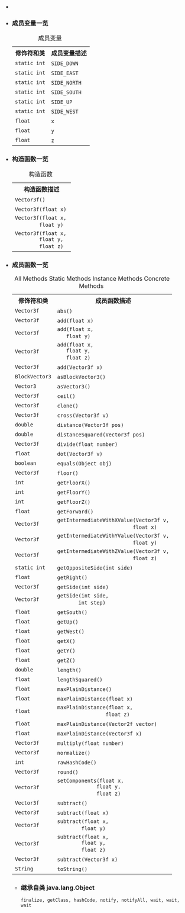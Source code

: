 <div class="summary">
<ul class="blockList">
<li class="blockList">  
<li class="blockList"><a name="field.summary">
<!--   -->
</a>
<h3>成员变量一览</h3>
<table class="memberSummary" border="0" cellpadding="3" cellspacing="0" summary="Field Summary table, listing fields, and an explanation">
<caption><span>成员变量</span><span class="tabEnd"> </span></caption>
<tr>
<th>修饰符和类</th>
<th>成员变量描述</th>
</tr>
<tr class="altColor">
<td class="colFirst"><code>static int</code></td>
<td class="colLast"><code><span class="memberNameLink"><a >SIDE_DOWN</a></span></code> </td>
</tr>
<tr class="rowColor">
<td class="colFirst"><code>static int</code></td>
<td class="colLast"><code><span class="memberNameLink"><a >SIDE_EAST</a></span></code> </td>
</tr>
<tr class="altColor">
<td class="colFirst"><code>static int</code></td>
<td class="colLast"><code><span class="memberNameLink"><a >SIDE_NORTH</a></span></code> </td>
</tr>
<tr class="rowColor">
<td class="colFirst"><code>static int</code></td>
<td class="colLast"><code><span class="memberNameLink"><a >SIDE_SOUTH</a></span></code> </td>
</tr>
<tr class="altColor">
<td class="colFirst"><code>static int</code></td>
<td class="colLast"><code><span class="memberNameLink"><a >SIDE_UP</a></span></code> </td>
</tr>
<tr class="rowColor">
<td class="colFirst"><code>static int</code></td>
<td class="colLast"><code><span class="memberNameLink"><a >SIDE_WEST</a></span></code> </td>
</tr>
<tr class="altColor">
<td class="colFirst"><code>float</code></td>
<td class="colLast"><code><span class="memberNameLink"><a >x</a></span></code> </td>
</tr>
<tr class="rowColor">
<td class="colFirst"><code>float</code></td>
<td class="colLast"><code><span class="memberNameLink"><a >y</a></span></code> </td>
</tr>
<tr class="altColor">
<td class="colFirst"><code>float</code></td>
<td class="colLast"><code><span class="memberNameLink"><a >z</a></span></code> </td>
</tr>
</table>
</li>
</ul>
<!-- ======== CONSTRUCTOR SUMMARY ======== -->
<ul class="blockList">
<li class="blockList"><a name="constructor.summary">
<!--   -->
</a>
<h3>构造函数一览</h3>
<table class="memberSummary" border="0" cellpadding="3" cellspacing="0" summary="Constructor Summary table, listing constructors, and an explanation">
<caption><span>构造函数</span><span class="tabEnd"> </span></caption>
<tr>
<th>构造函数描述</th>
</tr>
<tr class="altColor">
<td class="colOne"><code><span class="memberNameLink"><a >Vector3f</a></span>()</code> </td>
</tr>
<tr class="rowColor">
<td class="colOne"><code><span class="memberNameLink"><a >Vector3f</a></span>(float x)</code> </td>
</tr>
<tr class="altColor">
<td class="colOne"><code><span class="memberNameLink"><a >Vector3f</a></span>(float x,
        float y)</code> </td>
</tr>
<tr class="rowColor">
<td class="colOne"><code><span class="memberNameLink"><a >Vector3f</a></span>(float x,
        float y,
        float z)</code> </td>
</tr>
</table>
</li>
</ul>
<!-- ========== METHOD SUMMARY =========== -->
<ul class="blockList">
<li class="blockList"><a name="method.summary">
<!--   -->
</a>
<h3>成员函数一览</h3>
<table class="memberSummary" border="0" cellpadding="3" cellspacing="0" summary="Method Summary table, listing methods, and an explanation">
<caption><span id="t0" class="activeTableTab"><span>All Methods</span><span class="tabEnd"> </span></span><span id="t1" class="tableTab"><span><a >Static Methods</a></span><span class="tabEnd"> </span></span><span id="t2" class="tableTab"><span><a >Instance Methods</a></span><span class="tabEnd"> </span></span><span id="t4" class="tableTab"><span><a >Concrete Methods</a></span><span class="tabEnd"> </span></span></caption>
<tr>
<th>修饰符和类</th>
<th>成员函数描述</th>
</tr>
<tr id="i0" class="altColor">
<td class="colFirst"><code><a  title="class in cn.nukkit.math">Vector3f</a></code></td>
<td class="colLast"><code><span class="memberNameLink"><a >abs</a></span>()</code> </td>
</tr>
<tr id="i1" class="rowColor">
<td class="colFirst"><code><a  title="class in cn.nukkit.math">Vector3f</a></code></td>
<td class="colLast"><code><span class="memberNameLink"><a >add</a></span>(float x)</code> </td>
</tr>
<tr id="i2" class="altColor">
<td class="colFirst"><code><a  title="class in cn.nukkit.math">Vector3f</a></code></td>
<td class="colLast"><code><span class="memberNameLink"><a >add</a></span>(float x,
   float y)</code> </td>
</tr>
<tr id="i3" class="rowColor">
<td class="colFirst"><code><a  title="class in cn.nukkit.math">Vector3f</a></code></td>
<td class="colLast"><code><span class="memberNameLink"><a >add</a></span>(float x,
   float y,
   float z)</code> </td>
</tr>
<tr id="i4" class="altColor">
<td class="colFirst"><code><a  title="class in cn.nukkit.math">Vector3f</a></code></td>
<td class="colLast"><code><span class="memberNameLink"><a >add</a></span>(<a  title="class in cn.nukkit.math">Vector3f</a> x)</code> </td>
</tr>
<tr id="i5" class="rowColor">
<td class="colFirst"><code><a  title="class in cn.nukkit.math">BlockVector3</a></code></td>
<td class="colLast"><code><span class="memberNameLink"><a >asBlockVector3</a></span>()</code> </td>
</tr>
<tr id="i6" class="altColor">
<td class="colFirst"><code><a  title="class in cn.nukkit.math">Vector3</a></code></td>
<td class="colLast"><code><span class="memberNameLink"><a >asVector3</a></span>()</code> </td>
</tr>
<tr id="i7" class="rowColor">
<td class="colFirst"><code><a  title="class in cn.nukkit.math">Vector3f</a></code></td>
<td class="colLast"><code><span class="memberNameLink"><a >ceil</a></span>()</code> </td>
</tr>
<tr id="i8" class="altColor">
<td class="colFirst"><code><a  title="class in cn.nukkit.math">Vector3f</a></code></td>
<td class="colLast"><code><span class="memberNameLink"><a >clone</a></span>()</code> </td>
</tr>
<tr id="i9" class="rowColor">
<td class="colFirst"><code><a  title="class in cn.nukkit.math">Vector3f</a></code></td>
<td class="colLast"><code><span class="memberNameLink"><a >cross</a></span>(<a  title="class in cn.nukkit.math">Vector3f</a> v)</code> </td>
</tr>
<tr id="i10" class="altColor">
<td class="colFirst"><code>double</code></td>
<td class="colLast"><code><span class="memberNameLink"><a >distance</a></span>(<a  title="class in cn.nukkit.math">Vector3f</a> pos)</code> </td>
</tr>
<tr id="i11" class="rowColor">
<td class="colFirst"><code>double</code></td>
<td class="colLast"><code><span class="memberNameLink"><a >distanceSquared</a></span>(<a  title="class in cn.nukkit.math">Vector3f</a> pos)</code> </td>
</tr>
<tr id="i12" class="altColor">
<td class="colFirst"><code><a  title="class in cn.nukkit.math">Vector3f</a></code></td>
<td class="colLast"><code><span class="memberNameLink"><a >divide</a></span>(float number)</code> </td>
</tr>
<tr id="i13" class="rowColor">
<td class="colFirst"><code>float</code></td>
<td class="colLast"><code><span class="memberNameLink"><a >dot</a></span>(<a  title="class in cn.nukkit.math">Vector3f</a> v)</code> </td>
</tr>
<tr id="i14" class="altColor">
<td class="colFirst"><code>boolean</code></td>
<td class="colLast"><code><span class="memberNameLink"><a >equals</a></span>(<a  title="class or interface in java.lang">Object</a> obj)</code> </td>
</tr>
<tr id="i15" class="rowColor">
<td class="colFirst"><code><a  title="class in cn.nukkit.math">Vector3f</a></code></td>
<td class="colLast"><code><span class="memberNameLink"><a >floor</a></span>()</code> </td>
</tr>
<tr id="i16" class="altColor">
<td class="colFirst"><code>int</code></td>
<td class="colLast"><code><span class="memberNameLink"><a >getFloorX</a></span>()</code> </td>
</tr>
<tr id="i17" class="rowColor">
<td class="colFirst"><code>int</code></td>
<td class="colLast"><code><span class="memberNameLink"><a >getFloorY</a></span>()</code> </td>
</tr>
<tr id="i18" class="altColor">
<td class="colFirst"><code>int</code></td>
<td class="colLast"><code><span class="memberNameLink"><a >getFloorZ</a></span>()</code> </td>
</tr>
<tr id="i19" class="rowColor">
<td class="colFirst"><code>float</code></td>
<td class="colLast"><code><span class="memberNameLink"><a >getForward</a></span>()</code> </td>
</tr>
<tr id="i20" class="altColor">
<td class="colFirst"><code><a  title="class in cn.nukkit.math">Vector3f</a></code></td>
<td class="colLast"><code><span class="memberNameLink"><a >getIntermediateWithXValue</a></span>(<a  title="class in cn.nukkit.math">Vector3f</a> v,
                         float x)</code> </td>
</tr>
<tr id="i21" class="rowColor">
<td class="colFirst"><code><a  title="class in cn.nukkit.math">Vector3f</a></code></td>
<td class="colLast"><code><span class="memberNameLink"><a >getIntermediateWithYValue</a></span>(<a  title="class in cn.nukkit.math">Vector3f</a> v,
                         float y)</code> </td>
</tr>
<tr id="i22" class="altColor">
<td class="colFirst"><code><a  title="class in cn.nukkit.math">Vector3f</a></code></td>
<td class="colLast"><code><span class="memberNameLink"><a >getIntermediateWithZValue</a></span>(<a  title="class in cn.nukkit.math">Vector3f</a> v,
                         float z)</code> </td>
</tr>
<tr id="i23" class="rowColor">
<td class="colFirst"><code>static int</code></td>
<td class="colLast"><code><span class="memberNameLink"><a >getOppositeSide</a></span>(int side)</code> </td>
</tr>
<tr id="i24" class="altColor">
<td class="colFirst"><code>float</code></td>
<td class="colLast"><code><span class="memberNameLink"><a >getRight</a></span>()</code> </td>
</tr>
<tr id="i25" class="rowColor">
<td class="colFirst"><code><a  title="class in cn.nukkit.math">Vector3f</a></code></td>
<td class="colLast"><code><span class="memberNameLink"><a >getSide</a></span>(int side)</code> </td>
</tr>
<tr id="i26" class="altColor">
<td class="colFirst"><code><a  title="class in cn.nukkit.math">Vector3f</a></code></td>
<td class="colLast"><code><span class="memberNameLink"><a >getSide</a></span>(int side,
       int step)</code> </td>
</tr>
<tr id="i27" class="rowColor">
<td class="colFirst"><code>float</code></td>
<td class="colLast"><code><span class="memberNameLink"><a >getSouth</a></span>()</code> </td>
</tr>
<tr id="i28" class="altColor">
<td class="colFirst"><code>float</code></td>
<td class="colLast"><code><span class="memberNameLink"><a >getUp</a></span>()</code> </td>
</tr>
<tr id="i29" class="rowColor">
<td class="colFirst"><code>float</code></td>
<td class="colLast"><code><span class="memberNameLink"><a >getWest</a></span>()</code> </td>
</tr>
<tr id="i30" class="altColor">
<td class="colFirst"><code>float</code></td>
<td class="colLast"><code><span class="memberNameLink"><a >getX</a></span>()</code> </td>
</tr>
<tr id="i31" class="rowColor">
<td class="colFirst"><code>float</code></td>
<td class="colLast"><code><span class="memberNameLink"><a >getY</a></span>()</code> </td>
</tr>
<tr id="i32" class="altColor">
<td class="colFirst"><code>float</code></td>
<td class="colLast"><code><span class="memberNameLink"><a >getZ</a></span>()</code> </td>
</tr>
<tr id="i33" class="rowColor">
<td class="colFirst"><code>double</code></td>
<td class="colLast"><code><span class="memberNameLink"><a >length</a></span>()</code> </td>
</tr>
<tr id="i34" class="altColor">
<td class="colFirst"><code>float</code></td>
<td class="colLast"><code><span class="memberNameLink"><a >lengthSquared</a></span>()</code> </td>
</tr>
<tr id="i35" class="rowColor">
<td class="colFirst"><code>float</code></td>
<td class="colLast"><code><span class="memberNameLink"><a >maxPlainDistance</a></span>()</code> </td>
</tr>
<tr id="i36" class="altColor">
<td class="colFirst"><code>float</code></td>
<td class="colLast"><code><span class="memberNameLink"><a >maxPlainDistance</a></span>(float x)</code> </td>
</tr>
<tr id="i37" class="rowColor">
<td class="colFirst"><code>float</code></td>
<td class="colLast"><code><span class="memberNameLink"><a >maxPlainDistance</a></span>(float x,
                float z)</code> </td>
</tr>
<tr id="i38" class="altColor">
<td class="colFirst"><code>float</code></td>
<td class="colLast"><code><span class="memberNameLink"><a >maxPlainDistance</a></span>(<a  title="class in cn.nukkit.math">Vector2f</a> vector)</code> </td>
</tr>
<tr id="i39" class="rowColor">
<td class="colFirst"><code>float</code></td>
<td class="colLast"><code><span class="memberNameLink"><a >maxPlainDistance</a></span>(<a  title="class in cn.nukkit.math">Vector3f</a> x)</code> </td>
</tr>
<tr id="i40" class="altColor">
<td class="colFirst"><code><a  title="class in cn.nukkit.math">Vector3f</a></code></td>
<td class="colLast"><code><span class="memberNameLink"><a >multiply</a></span>(float number)</code> </td>
</tr>
<tr id="i41" class="rowColor">
<td class="colFirst"><code><a  title="class in cn.nukkit.math">Vector3f</a></code></td>
<td class="colLast"><code><span class="memberNameLink"><a >normalize</a></span>()</code> </td>
</tr>
<tr id="i42" class="altColor">
<td class="colFirst"><code>int</code></td>
<td class="colLast"><code><span class="memberNameLink"><a >rawHashCode</a></span>()</code> </td>
</tr>
<tr id="i43" class="rowColor">
<td class="colFirst"><code><a  title="class in cn.nukkit.math">Vector3f</a></code></td>
<td class="colLast"><code><span class="memberNameLink"><a >round</a></span>()</code> </td>
</tr>
<tr id="i44" class="altColor">
<td class="colFirst"><code><a  title="class in cn.nukkit.math">Vector3f</a></code></td>
<td class="colLast"><code><span class="memberNameLink"><a >setComponents</a></span>(float x,
             float y,
             float z)</code> </td>
</tr>
<tr id="i45" class="rowColor">
<td class="colFirst"><code><a  title="class in cn.nukkit.math">Vector3f</a></code></td>
<td class="colLast"><code><span class="memberNameLink"><a >subtract</a></span>()</code> </td>
</tr>
<tr id="i46" class="altColor">
<td class="colFirst"><code><a  title="class in cn.nukkit.math">Vector3f</a></code></td>
<td class="colLast"><code><span class="memberNameLink"><a >subtract</a></span>(float x)</code> </td>
</tr>
<tr id="i47" class="rowColor">
<td class="colFirst"><code><a  title="class in cn.nukkit.math">Vector3f</a></code></td>
<td class="colLast"><code><span class="memberNameLink"><a >subtract</a></span>(float x,
        float y)</code> </td>
</tr>
<tr id="i48" class="altColor">
<td class="colFirst"><code><a  title="class in cn.nukkit.math">Vector3f</a></code></td>
<td class="colLast"><code><span class="memberNameLink"><a >subtract</a></span>(float x,
        float y,
        float z)</code> </td>
</tr>
<tr id="i49" class="rowColor">
<td class="colFirst"><code><a  title="class in cn.nukkit.math">Vector3f</a></code></td>
<td class="colLast"><code><span class="memberNameLink"><a >subtract</a></span>(<a  title="class in cn.nukkit.math">Vector3f</a> x)</code> </td>
</tr>
<tr id="i50" class="altColor">
<td class="colFirst"><code><a  title="class or interface in java.lang">String</a></code></td>
<td class="colLast"><code><span class="memberNameLink"><a >toString</a></span>()</code> </td>
</tr>
</table>
<ul class="blockList">
<li class="blockList"><a name="methods.inherited.from.class.java.lang.Object">
<!--   -->
</a>
<h3>继承自类 java.lang.<a  title="class or interface in java.lang">Object</a></h3>
<code><a  title="class or interface in java.lang">finalize</a>, <a  title="class or interface in java.lang">getClass</a>, <a  title="class or interface in java.lang">hashCode</a>, <a  title="class or interface in java.lang">notify</a>, <a  title="class or interface in java.lang">notifyAll</a>, <a  title="class or interface in java.lang">wait</a>, <a  title="class or interface in java.lang">wait</a>, <a  title="class or interface in java.lang">wait</a></code></li>
</ul>
</li>
</ul>
</li>
</ul>
</div>
